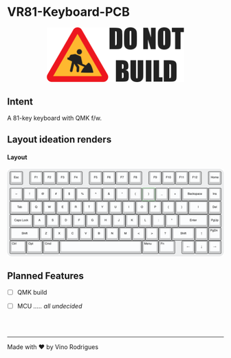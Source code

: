 # VR81-Keyboard-PCB

<p align="center"><img src="docs/donotbuild.min.svg" alt="Under Construction" width="320"></p>

## Intent

A 81-key keyboard with QMK f/w.


## Layout ideation renders

#### Layout

![Render](docs/vr81-layout.png)


## Planned Features

- [ ] QMK build
- [ ] MCU *..... all undecided*




&nbsp;<br>&nbsp;

---
Made with :heart: by Vino Rodrigues
